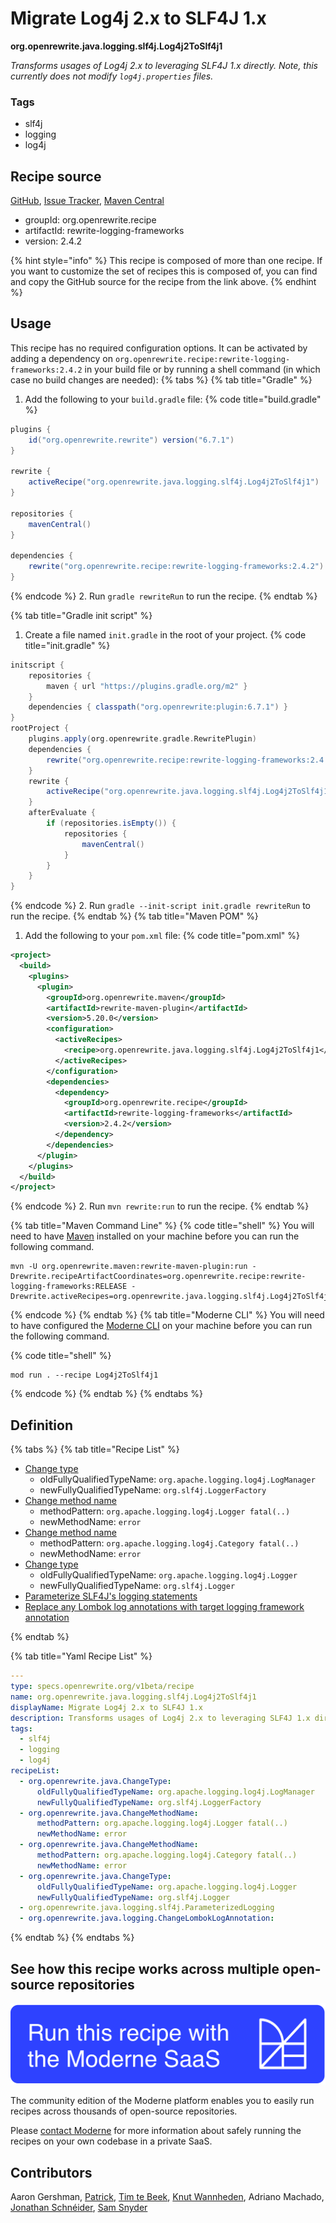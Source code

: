 # Migrate Log4j 2.x to SLF4J 1.x

**org.openrewrite.java.logging.slf4j.Log4j2ToSlf4j1**

_Transforms usages of Log4j 2.x to leveraging SLF4J 1.x directly. Note, this currently does not modify `log4j.properties` files._

### Tags

* slf4j
* logging
* log4j

## Recipe source

[GitHub](https://github.com/openrewrite/rewrite-logging-frameworks/blob/main/src/main/resources/META-INF/rewrite/slf4j.yml), [Issue Tracker](https://github.com/openrewrite/rewrite-logging-frameworks/issues), [Maven Central](https://central.sonatype.com/artifact/org.openrewrite.recipe/rewrite-logging-frameworks/2.4.2/jar)

* groupId: org.openrewrite.recipe
* artifactId: rewrite-logging-frameworks
* version: 2.4.2

{% hint style="info" %}
This recipe is composed of more than one recipe. If you want to customize the set of recipes this is composed of, you can find and copy the GitHub source for the recipe from the link above.
{% endhint %}

## Usage

This recipe has no required configuration options. It can be activated by adding a dependency on `org.openrewrite.recipe:rewrite-logging-frameworks:2.4.2` in your build file or by running a shell command (in which case no build changes are needed): 
{% tabs %}
{% tab title="Gradle" %}
1. Add the following to your `build.gradle` file:
{% code title="build.gradle" %}
```groovy
plugins {
    id("org.openrewrite.rewrite") version("6.7.1")
}

rewrite {
    activeRecipe("org.openrewrite.java.logging.slf4j.Log4j2ToSlf4j1")
}

repositories {
    mavenCentral()
}

dependencies {
    rewrite("org.openrewrite.recipe:rewrite-logging-frameworks:2.4.2")
}
```
{% endcode %}
2. Run `gradle rewriteRun` to run the recipe.
{% endtab %}

{% tab title="Gradle init script" %}
1. Create a file named `init.gradle` in the root of your project.
{% code title="init.gradle" %}
```groovy
initscript {
    repositories {
        maven { url "https://plugins.gradle.org/m2" }
    }
    dependencies { classpath("org.openrewrite:plugin:6.7.1") }
}
rootProject {
    plugins.apply(org.openrewrite.gradle.RewritePlugin)
    dependencies {
        rewrite("org.openrewrite.recipe:rewrite-logging-frameworks:2.4.2")
    }
    rewrite {
        activeRecipe("org.openrewrite.java.logging.slf4j.Log4j2ToSlf4j1")
    }
    afterEvaluate {
        if (repositories.isEmpty()) {
            repositories {
                mavenCentral()
            }
        }
    }
}
```
{% endcode %}
2. Run `gradle --init-script init.gradle rewriteRun` to run the recipe.
{% endtab %}
{% tab title="Maven POM" %}
1. Add the following to your `pom.xml` file:
{% code title="pom.xml" %}
```xml
<project>
  <build>
    <plugins>
      <plugin>
        <groupId>org.openrewrite.maven</groupId>
        <artifactId>rewrite-maven-plugin</artifactId>
        <version>5.20.0</version>
        <configuration>
          <activeRecipes>
            <recipe>org.openrewrite.java.logging.slf4j.Log4j2ToSlf4j1</recipe>
          </activeRecipes>
        </configuration>
        <dependencies>
          <dependency>
            <groupId>org.openrewrite.recipe</groupId>
            <artifactId>rewrite-logging-frameworks</artifactId>
            <version>2.4.2</version>
          </dependency>
        </dependencies>
      </plugin>
    </plugins>
  </build>
</project>
```
{% endcode %}
2. Run `mvn rewrite:run` to run the recipe.
{% endtab %}

{% tab title="Maven Command Line" %}
{% code title="shell" %}
You will need to have [Maven](https://maven.apache.org/download.cgi) installed on your machine before you can run the following command.

```shell
mvn -U org.openrewrite.maven:rewrite-maven-plugin:run -Drewrite.recipeArtifactCoordinates=org.openrewrite.recipe:rewrite-logging-frameworks:RELEASE -Drewrite.activeRecipes=org.openrewrite.java.logging.slf4j.Log4j2ToSlf4j1
```
{% endcode %}
{% endtab %}
{% tab title="Moderne CLI" %}
You will need to have configured the [Moderne CLI](https://docs.moderne.io/moderne-cli/cli-intro) on your machine before you can run the following command.

{% code title="shell" %}
```shell
mod run . --recipe Log4j2ToSlf4j1
```
{% endcode %}
{% endtab %}
{% endtabs %}

## Definition

{% tabs %}
{% tab title="Recipe List" %}
* [Change type](../../../java/changetype.md)
  * oldFullyQualifiedTypeName: `org.apache.logging.log4j.LogManager`
  * newFullyQualifiedTypeName: `org.slf4j.LoggerFactory`
* [Change method name](../../../java/changemethodname.md)
  * methodPattern: `org.apache.logging.log4j.Logger fatal(..)`
  * newMethodName: `error`
* [Change method name](../../../java/changemethodname.md)
  * methodPattern: `org.apache.logging.log4j.Category fatal(..)`
  * newMethodName: `error`
* [Change type](../../../java/changetype.md)
  * oldFullyQualifiedTypeName: `org.apache.logging.log4j.Logger`
  * newFullyQualifiedTypeName: `org.slf4j.Logger`
* [Parameterize SLF4J's logging statements](../../../java/logging/slf4j/parameterizedlogging.md)
* [Replace any Lombok log annotations with target logging framework annotation](../../../java/logging/changelomboklogannotation.md)

{% endtab %}

{% tab title="Yaml Recipe List" %}
```yaml
---
type: specs.openrewrite.org/v1beta/recipe
name: org.openrewrite.java.logging.slf4j.Log4j2ToSlf4j1
displayName: Migrate Log4j 2.x to SLF4J 1.x
description: Transforms usages of Log4j 2.x to leveraging SLF4J 1.x directly. Note, this currently does not modify `log4j.properties` files.
tags:
  - slf4j
  - logging
  - log4j
recipeList:
  - org.openrewrite.java.ChangeType:
      oldFullyQualifiedTypeName: org.apache.logging.log4j.LogManager
      newFullyQualifiedTypeName: org.slf4j.LoggerFactory
  - org.openrewrite.java.ChangeMethodName:
      methodPattern: org.apache.logging.log4j.Logger fatal(..)
      newMethodName: error
  - org.openrewrite.java.ChangeMethodName:
      methodPattern: org.apache.logging.log4j.Category fatal(..)
      newMethodName: error
  - org.openrewrite.java.ChangeType:
      oldFullyQualifiedTypeName: org.apache.logging.log4j.Logger
      newFullyQualifiedTypeName: org.slf4j.Logger
  - org.openrewrite.java.logging.slf4j.ParameterizedLogging
  - org.openrewrite.java.logging.ChangeLombokLogAnnotation:

```
{% endtab %}
{% endtabs %}

## See how this recipe works across multiple open-source repositories

[![Moderne Link Image](/.gitbook/assets/ModerneRecipeButton.png)](https://app.moderne.io/recipes/org.openrewrite.java.logging.slf4j.Log4j2ToSlf4j1)

The community edition of the Moderne platform enables you to easily run recipes across thousands of open-source repositories.

Please [contact Moderne](https://moderne.io/product) for more information about safely running the recipes on your own codebase in a private SaaS.

## Contributors
Aaron Gershman, [Patrick](mailto:patway99@gmail.com), [Tim te Beek](mailto:tim@moderne.io), [Knut Wannheden](mailto:knut@moderne.io), Adriano Machado, [Jonathan Schnéider](mailto:jkschneider@gmail.com), [Sam Snyder](mailto:sam@moderne.io)
